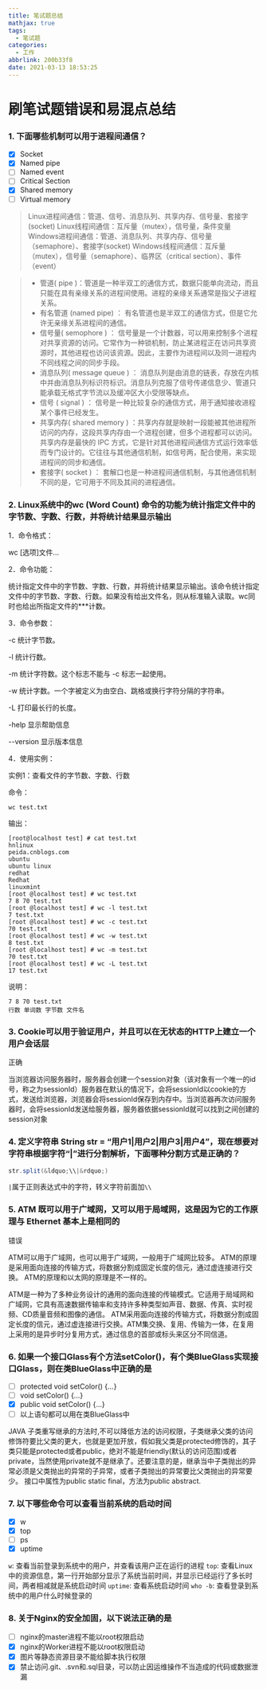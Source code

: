 ```yaml
---
title: 笔试题总结
mathjax: true
tags:
  - 笔试题
categories:
  - 工作
abbrlink: 200b33f8
date: 2021-03-13 18:53:25
---
```


# 刷笔试题错误和易混点总结

### 1. 下面哪些机制可以用于进程间通信？

- [x] Socket
- [x] Named pipe
- [ ] Named event
- [ ] Critical Section
- [x] Shared memory
- [ ] Virtual memory

>Linux进程间通信：管道、信号、消息队列、共享内存、信号量、套接字(socket)
>Linux线程间通信：互斥量（mutex），信号量，条件变量
>Windows进程间通信：管道、消息队列、共享内存、信号量（semaphore）、套接字(socket)
>Windows线程间通信：互斥量（mutex），信号量（semaphore）、临界区（critical section）、事件（event）

<!-- more -->

>- 管道( pipe )：管道是一种半双工的通信方式，数据只能单向流动，而且只能在具有亲缘关系的进程间使用。进程的亲缘关系通常是指父子进程关系。
>- 有名管道 (named pipe) ： 有名管道也是半双工的通信方式，但是它允许无亲缘关系进程间的通信。
>- 信号量( semophore ) ： 信号量是一个计数器，可以用来控制多个进程对共享资源的访问。它常作为一种锁机制，防止某进程正在访问共享资源时，其他进程也访问该资源。因此，主要作为进程间以及同一进程内不同线程之间的同步手段。
>- 消息队列( message queue ) ： 消息队列是由消息的链表，存放在内核中并由消息队列标识符标识。消息队列克服了信号传递信息少、管道只能承载无格式字节流以及缓冲区大小受限等缺点。
>- 信号 ( signal ) ： 信号是一种比较复杂的通信方式，用于通知接收进程某个事件已经发生。
>- 共享内存( shared memory ) ：共享内存就是映射一段能被其他进程所访问的内存，这段共享内存由一个进程创建，但多个进程都可以访问。共享内存是最快的 IPC 方式，它是针对其他进程间通信方式运行效率低而专门设计的。它往往与其他通信机制，如信号两，配合使用，来实现进程间的同步和通信。
>- 套接字( socket ) ： 套解口也是一种进程间通信机制，与其他通信机制不同的是，它可用于不同及其间的进程通信。

### 2. Linux系统中的wc (Word Count) 命令的功能为统计指定文件中的字节数、字数、行数，并将统计结果显示输出

1．命令格式：

wc [选项]文件...

2．命令功能：

统计指定文件中的字节数、字数、行数，并将统计结果显示输出。该命令统计指定文件中的字节数、字数、行数。如果没有给出文件名，则从标准输入读取。wc同时也给出所指定文件的***计数。

3．命令参数：

-c 统计字节数。

-l 统计行数。

-m 统计字符数。这个标志不能与 -c 标志一起使用。

-w 统计字数。一个字被定义为由空白、跳格或换行字符分隔的字符串。

-L 打印最长行的长度。

-help 显示帮助信息

--version 显示版本信息

4．使用实例：

实例1：查看文件的字节数、字数、行数

命令：

```shell
wc test.txt
```

输出：

```shell
[root@localhost test] # cat test.txt 
hnlinux
peida.cnblogs.com
ubuntu
ubuntu linux
redhat
Redhat
linuxmint
[root @localhost test] # wc test.txt
7 8 70 test.txt
[root @localhost test] # wc -l test.txt 
7 test.txt
[root @localhost test] # wc -c test.txt 
70 test.txt
[root @localhost test] # wc -w test.txt 
8 test.txt
[root @localhost test] # wc -m test.txt 
70 test.txt
[root @localhost test] # wc -L test.txt 
17 test.txt
```

说明：

```shell
7 8 70 test.txt
行数 单词数 字节数 文件名
```

### 3. Cookie可以用于验证用户，并且可以在无状态的HTTP上建立一个用户会话层

正确

当浏览器访问服务器时，服务器会创建一个session对象（该对象有一个唯一的id号，称之为sessionId）服务器在默认的情况下，会将sessionId以cookie的方式，发送给浏览器，浏览器会将sessionId保存到内存中。当浏览器再次访问服务器时，会将sessionId发送给服务器，服务器依据sessionId就可以找到之间创建的session对象

### 4. 定义字符串 String str = “用户1|用户2|用户3|用户4”，现在想要对字符串根据字符“|”进行分割解析，下面哪种分割方式是正确的？

```java
str.split(&ldquo;\\|&rdquo;)
```

`|`属于正则表达式中的字符，转义字符前面加`\\`

### 5. ATM 既可以用于广域网，又可以用于局域网，这是因为它的工作原理与 Ethernet 基本上是相同的

错误

ATM可以用于广域网，也可以用于广域网，一般用于广域网比较多。
ATM的原理是采用面向连接的传输方式，将数据分割成固定长度的信元，通过虚连接进行交换。
ATM的原理和以太网的原理是不一样的。

ATM是一种为了多种业务设计的通用的面向连接的传输模式。它适用于局域网和广域网，它具有高速数据传输率和支持许多种类型如声音、数据、传真、实时视频、CD质量音频和图像的通信。
ATM采用面向连接的传输方式，将数据分割成固定长度的信元，通过虚连接进行交换。ATM集交换、复用、传输为一体，在复用上采用的是异步时分复用方式，通过信息的首部或标头来区分不同信道。

### 6. 如果一个接口Glass有个方法setColor()，有个类BlueGlass实现接口Glass，则在类BlueGlass中正确的是

- [ ] protected void setColor() {…}
- [ ] void setColor() {…}
- [x] public void setColor() {…}
- [ ] 以上语句都可以用在类BlueGlass中

JAVA 子类重写继承的方法时,不可以降低方法的访问权限，子类继承父类的访问修饰符要比父类的更大，也就是更加开放，假如我父类是protected修饰的，其子类只能是protected或者public，绝对不能是friendly(默认的访问范围)或者private，当然使用private就不是继承了。还要注意的是，继承当中子类抛出的异常必须是父类抛出的异常的子异常，或者子类抛出的异常要比父类抛出的异常要少。
接口中属性为public static final，方法为public abstract.

### 7. 以下哪些命令可以查看当前系统的启动时间

- [x] w
- [x] top
- [ ] ps
- [x] uptime

`w`: 查看当前登录到系统中的用户，并查看该用户正在运行的进程
`top`: 查看Linux中的资源信息，第一行开始部分显示了系统当前时间，并显示已经运行了多长时间，两者相减就是系统启动时间
`uptime`: 查看系统启动时间
`who -b`: 查看登录到系统中的用户什么时候登录的

### 8. 关于Nginx的安全加固，以下说法正确的是

- [ ] nginx的master进程不能以root权限启动
- [x] nginx的Worker进程不能以root权限启动
- [x] 图片等静态资源目录不能给脚本执行权限
- [x] 禁止访问.git、.svn和.sql目录，可以防止因运维操作不当造成的代码或数据泄漏